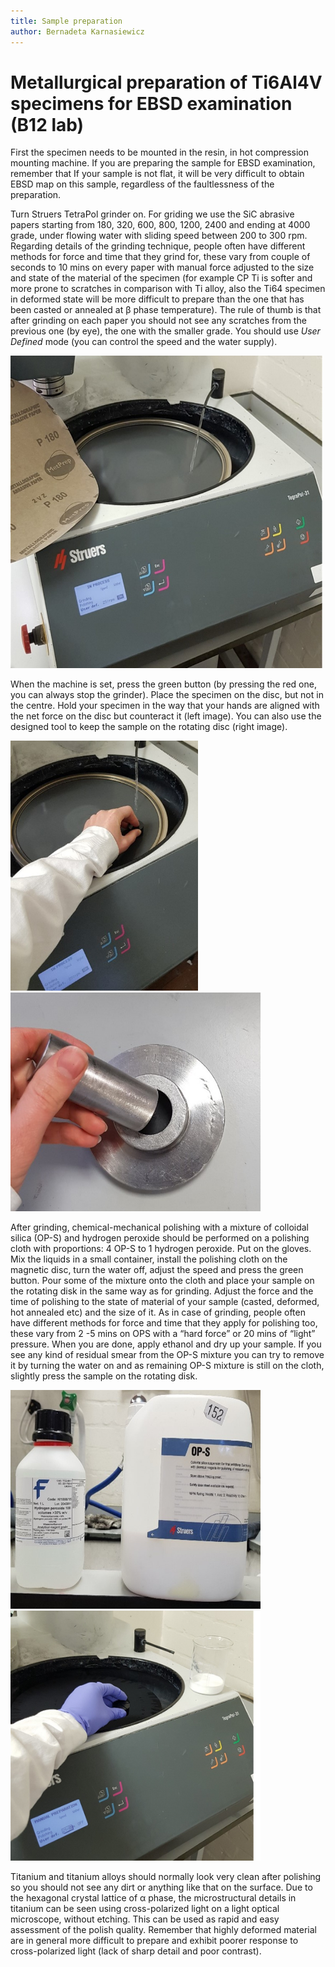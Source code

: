 ```yaml
---
title: Sample preparation
author: Bernadeta Karnasiewicz
---
```


# Metallurgical preparation of Ti6Al4V specimens for EBSD examination (B12 lab)

First the specimen needs to be mounted in the resin, in hot compression mounting machine. If you are preparing the sample for EBSD examination, remember that If your sample is 
not flat, it will be very difficult to obtain EBSD map on this sample, regardless of the faultlessness of the preparation.

Turn Struers TetraPol grinder on. For griding we use the SiC abrasive papers starting from 180, 320, 600, 800, 1200, 2400 and ending at 4000 grade, under flowing water with sliding speed between 200 to 300 rpm. Regarding details of the grinding technique, people often have different methods for force and time that they grind for, these vary from couple of seconds  to 10 mins on every paper with manual force adjusted to the size and state of the material of the specimen (for example CP Ti is softer and more prone to scratches in comparison with Ti alloy, also the Ti64 specimen in deformed state will be more difficult to prepare than the one that has been casted or annealed at β phase temperature). The rule of thumb is that after grinding on each paper you should not see any scratches from the previous one (by eye), the one with the smaller grade. You should use *User Defined* mode (you can control the speed and the water supply).

<img src="/assets/images/posts/Picture1.jpg" width="500" height="500">        

When the machine is set, press the green button (by pressing the red one, you can always stop the grinder).
Place the specimen on the disc, but not in the centre. Hold your specimen in the way that your hands are aligned with the net force on the disc but counteract it (left image).
You can also use the designed tool to keep the sample on the rotating disc (right image). 

<img src="/assets/images/posts/Picture2.jpg" width="300" height="400">      <img src="/assets/images/posts/Picture3.jpg" width="400" height="350">       

After grinding, chemical-mechanical polishing with a mixture of colloidal silica (OP-S) and hydrogen peroxide should be performed on a polishing cloth with proportions:
4 OP-S to 1 hydrogen peroxide. Put on the gloves. Mix the liquids in a small container, install the polishing cloth on the magnetic disc, turn the water off, adjust the speed 
and press the green button. Pour some of the mixture onto the cloth and place your sample on the rotating disk in the same way as for grinding. Adjust the force and the time 
of polishing to the state of material of your sample (casted, deformed, hot annealed etc) and the size of it. As in case of grinding, people often have different methods for 
force and time that they apply for polishing too, these vary from 2 -5 mins on OPS with a “hard force” or 20 mins of “light” pressure. When you are done, apply ethanol and dry 
up your sample. If you see any kind of residual smear from the OP-S mixture you can try to remove it by turning the water on and as remaining OP-S mixture is still on the cloth, 
slightly press the sample on the rotating disk. 

<img src="/assets/images/posts/Picture4.jpg" width="400" height="350">      <img src="/assets/images/posts/Picture5.jpg" width="400" height="400">

Titanium and titanium alloys should normally look very clean after polishing so you should not see any dirt or anything like that on the surface. Due to the hexagonal 
crystal lattice of α phase, the microstructural details in titanium can be seen using cross-polarized light on a light optical microscope, without etching. This can be used as 
rapid and easy assessment of the polish quality. Remember that highly deformed material are in general more difficult to prepare and exhibit poorer response to cross-polarized 
light (lack of sharp detail and poor contrast).
